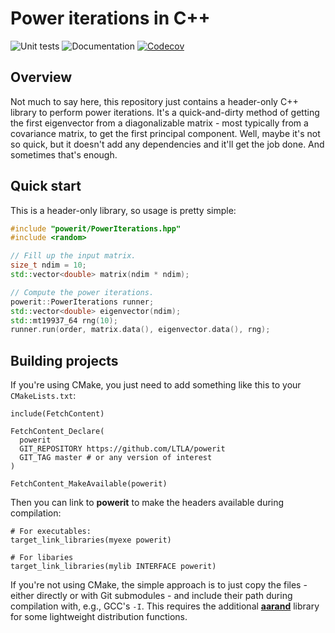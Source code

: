 # Power iterations in C++

![Unit tests](https://github.com/LTLA/powerit/actions/workflows/run-tests.yaml/badge.svg)
![Documentation](https://github.com/LTLA/powerit/actions/workflows/doxygenate.yaml/badge.svg)
[![Codecov](https://codecov.io/gh/LTLA/powerit/branch/master/graph/badge.svg?token=quUWNz5h2u)](https://codecov.io/gh/LTLA/powerit)

## Overview

Not much to say here, this repository just contains a header-only C++ library to perform power iterations.
It's a quick-and-dirty method of getting the first eigenvector from a diagonalizable matrix - most typically from a covariance matrix, to get the first principal component.
Well, maybe it's not so quick, but it doesn't add any dependencies and it'll get the job done.
And sometimes that's enough.

## Quick start

This is a header-only library, so usage is pretty simple:

```cpp
#include "powerit/PowerIterations.hpp"
#include <random>

// Fill up the input matrix.
size_t ndim = 10;
std::vector<double> matrix(ndim * ndim);

// Compute the power iterations.
powerit::PowerIterations runner;
std::vector<double> eigenvector(ndim);
std::mt19937_64 rng(10);
runner.run(order, matrix.data(), eigenvector.data(), rng);
```

## Building projects 

If you're using CMake, you just need to add something like this to your `CMakeLists.txt`:

```
include(FetchContent)

FetchContent_Declare(
  powerit 
  GIT_REPOSITORY https://github.com/LTLA/powerit
  GIT_TAG master # or any version of interest
)

FetchContent_MakeAvailable(powerit)
```

Then you can link to **powerit** to make the headers available during compilation:

```
# For executables:
target_link_libraries(myexe powerit)

# For libaries
target_link_libraries(mylib INTERFACE powerit)
```

If you're not using CMake, the simple approach is to just copy the files - either directly or with Git submodules - and include their path during compilation with, e.g., GCC's `-I`.
This requires the additional [**aarand**](https://github.com/LTLA/aarand) library for some lightweight distribution functions.
